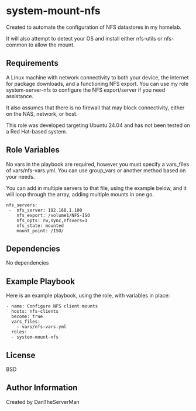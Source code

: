system-mount-nfs
=========

Created to automate the configuration of NFS datastores in my homelab.

It will also attempt to detect your OS and install either nfs-utils or nfs-common to allow the mount.

Requirements
------------

A Linux machine with network connectivity to both your device, the internet for package downloads, and a functioning NFS export. You can use my role system-server-nfs to configure the NFS export/server if you need assistance.

It also assumes that there is no firewall that may block connectivity, either on the NAS, network, or host.

This role was developed targeting Ubuntu 24.04 and has not been tested on a Red Hat-based system.

Role Variables
--------------
 
No vars in the playbook are required, however you must specify a vars_files of vars/nfs-vars.yml. You can use group_vars or another method based on your needs.

You can add in multiple servers to that file, using the example below, and it will loop through the array, adding multiple mounts in one go.

```
nfs_servers:
 -  nfs_server: 192.168.1.100
    nfs_export: /volume1/NFS-ISO
    nfs_opts: rw,sync,nfsvers=3
    nfs_state: mounted
    mount_point: /ISO/
```
Dependencies
------------

No dependencies

Example Playbook
----------------

Here is an example playbook, using the role, with variables in place:
```
- name: Configure NFS client mounts
  hosts: nfs-clients
  become: true
  vars_files:
    - vars/nfs-vars.yml
  roles:
  - system-mount-nfs
```
License
-------

BSD

Author Information
------------------

Created by DanTheServerMan